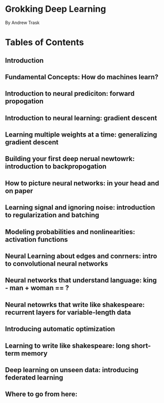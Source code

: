 # Grokking Deep Learning
By Andrew Trask

# Tables of Contents
## Introduction 

## Fundamental Concepts: How do machines learn?

## Introduction to neural prediciton: forward propogation

## Introduction to neural learning: gradient descent

## Learning multiple weights at a time: generalizing gradient descent

## Building your first deep nerual newtowrk: introduction to backpropogation

## How to picture neural networks: in your head and on paper

## Learning signal and ignoring noise: introduction to regularization and batching

## Modeling probabilities and nonlinearities: activation functions

## Neural Learning about edges and conrners: intro to convolutional neural networks

## Neural networks that understand language: king - man + woman == ?

## Neural netowrks that write like shakespeare: recurrent layers for variable-length data

## Introducing automatic optimization

## Learning to write like shakespeare: long short-term memory

## Deep learning on unseen data: introducing federated learning

## Where to go from here:
